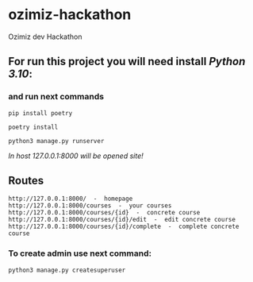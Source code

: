 # ozimiz-hackathon
Ozimiz dev Hackathon

## For run this project you will need install _Python 3.10_:
### and run next commands
```
pip install poetry

poetry install

python3 manage.py runserver
```
*In host 127.0.0.1:8000 will be opened site!*

## Routes

```
http://127.0.0.1:8000/  -  homepage
http://127.0.0.1:8000/courses  -  your courses
http://127.0.0.1:8000/courses/{id}  -  concrete course
http://127.0.0.1:8000/courses/{id}/edit  -  edit concrete course
http://127.0.0.1:8000/courses/{id}/complete  -  complete concrete course
```

### To create admin use next command:
```
python3 manage.py createsuperuser
```
